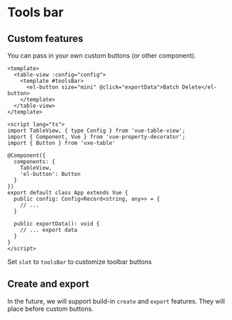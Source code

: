 # Tools bar

## Custom features
You can pass in your own custom buttons (or other component).

```vue
<template>
  <table-view :config="config">
    <template #toolsBar>
      <el-button size="mini" @click="exportData">Batch Delete</el-button>
    </template>
  </table-view>
</template>

<script lang="ts">
import TableView, { type Config } from 'vue-table-view';
import { Component, Vue } from 'vue-property-decorator';
import { Button } from 'vxe-table'

@Component({
  components: {
    TableView,
    'el-button': Button
  }
})
export default class App extends Vue {
  public config: Config<Record<string, any>> = {
    // ...
  }
  
  public exportData(): void {
    // ... export data
  }
}
</script>
```

Set `slot` to `toolsBar` to customize toolbar buttons

## Create and export
In the future, we will support build-in `create` and `export` features. They will place before custom buttons.
